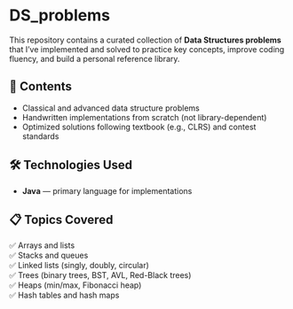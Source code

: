 # DS_problems

This repository contains a curated collection of **Data Structures problems** that I’ve implemented and solved to practice key concepts, improve coding fluency, and build a personal reference library.

## 📂 Contents

- Classical and advanced data structure problems
- Handwritten implementations from scratch (not library-dependent)
- Optimized solutions following textbook (e.g., CLRS) and contest standards

## 🛠 Technologies Used

- **Java** — primary language for implementations
  
## 📋 Topics Covered

✅ Arrays and lists  
✅ Stacks and queues  
✅ Linked lists (singly, doubly, circular)  
✅ Trees (binary trees, BST, AVL, Red-Black trees)  
✅ Heaps (min/max, Fibonacci heap)  
✅ Hash tables and hash maps  
